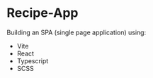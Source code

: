 # Recipe-App

Building an SPA (single page application) using: 
- Vite
- React
- Typescript
- SCSS

